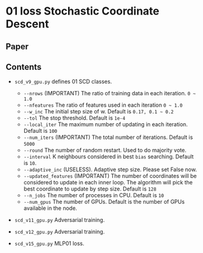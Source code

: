 01 loss Stochastic Coordinate Descent
=

Paper
-

Contents
-
-   `scd_v9_gpu.py` defines 01 SCD classes.
    -   `--nrows` (IMPORTANT) The ratio of training data in each iteration. 
                    `0 ~ 1.0`
    -   `--nfeatures` The ratio of features used in each iteration `0 ~ 1.0`
    -   `--w_inc` The initial step size of w. Default is `0.17, 0.1 ~ 0.2`
    -   `--tol` The stop threshold. Default is `1e-4`
    -   `--local_iter` The maximum number of updating in each iteration. Default
                        is `100`
    -   `--num_iters` (IMPORTANT) The total number of iterations. Default 
                        is `5000`
    -   `--round`   The number of random restart. Used to do majority vote.
    -   `--interval` K neighbours considered in best `bias` searching. Default 
                        is `10`.
    -   `--adaptive_inc` (USELESS). Adaptive step size. Please set False now.
    -   `--updated_features` (IMPORTANT) The number of coordinates will be 
                            considered to update in each inner loop. 
                            The algorithm will pick the best
                            coordinate to update by step size. Default is `128`
    -   `--n_jobs` The number of processes in CPU. Default is `10`
    -   `--num_gpus` The number of GPUs. Default is the number of GPUs available
                        in the node. 

-   `scd_v11_gpu.py` Adversarial training.
-   `scd_v12_gpu.py` Adversarial training.
-   `scd_v15_gpu.py` MLP01 loss.
